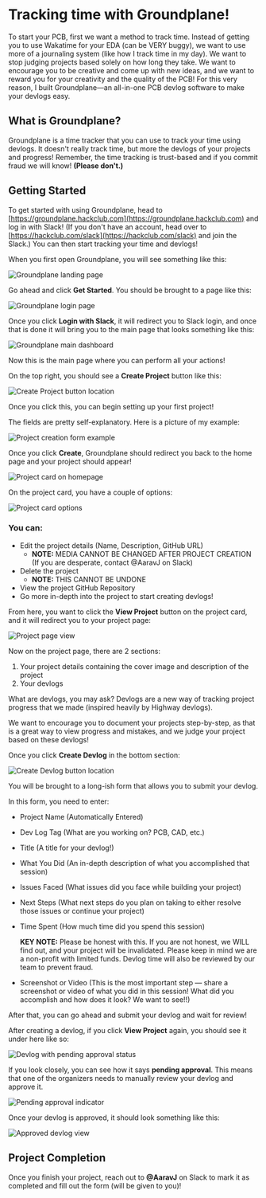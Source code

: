 # Tracking time with Groundplane!

To start your PCB, first we want a method to track time. Instead of getting you to use Wakatime for your EDA (can be VERY buggy), we want to use more of a journaling system (like how I track time in my day). We want to stop judging projects based solely on how long they take. We want to encourage you to be creative and come up with new ideas, and we want to reward you for your creativity and the quality of the PCB! For this very reason, I built Groundplane—an all-in-one PCB devlog software to make your devlogs easy.

## What is Groundplane?

Groundplane is a time tracker that you can use to track your time using devlogs. It doesn't really track time, but more the devlogs of your projects and progress! Remember, the time tracking is trust-based and if you commit fraud we will know! **(Please don't.)**

## Getting Started

To get started with using Groundplane, head to [https://groundplane.hackclub.com](https://groundplane.hackclub.com) and log in with Slack! (If you don't have an account, head over to [https://hackclub.com/slack](https://hackclub.com/slack) and join the Slack.) You can then start tracking your time and devlogs!

When you first open Groundplane, you will see something like this:

![Groundplane landing page](https://hc-cdn.hel1.your-objectstorage.com/s/v3/5d20aadd45e9a4c73d470b475b9d89089bb59876_image.png)

Go ahead and click **Get Started**. You should be brought to a page like this:

![Groundplane login page](https://hc-cdn.hel1.your-objectstorage.com/s/v3/83e6da24a59699a6abdb8d0bbe6ef61b0fd90bb9_image.png)

Once you click **Login with Slack**, it will redirect you to Slack login, and once that is done it will bring you to the main page that looks something like this:

![Groundplane main dashboard](https://hc-cdn.hel1.your-objectstorage.com/s/v3/c045abff86cb1f5fbb6f3046e0a0204dfbf80aad_image.png)

Now this is the main page where you can perform all your actions!

On the top right, you should see a **Create Project** button like this:

![Create Project button location](https://hc-cdn.hel1.your-objectstorage.com/s/v3/e16c5b1f3ada73b255628cd877e028300373848a_image.png)

Once you click this, you can begin setting up your first project!

The fields are pretty self-explanatory. Here is a picture of my example:

![Project creation form example](https://hc-cdn.hel1.your-objectstorage.com/s/v3/2bfa663d6408fcdd43f6d2328178299d9cdae821_image.png)

Once you click **Create**, Groundplane should redirect you back to the home page and your project should appear!

![Project card on homepage](https://hc-cdn.hel1.your-objectstorage.com/s/v3/50f41858b20da2562141c12d4e901bd2c65bc665_image.png)

On the project card, you have a couple of options:

![Project card options](https://hc-cdn.hel1.your-objectstorage.com/s/v3/1b091a5fbbe125a79dbddfa0c432c86211485b62_image.png)

### You can:

- Edit the project details (Name, Description, GitHub URL)
  - **NOTE:** MEDIA CANNOT BE CHANGED AFTER PROJECT CREATION (If you are desperate, contact @AaravJ on Slack)
- Delete the project
  - **NOTE:** THIS CANNOT BE UNDONE
- View the project GitHub Repository
- Go more in-depth into the project to start creating devlogs!

From here, you want to click the **View Project** button on the project card, and it will redirect you to your project page:

![Project page view](https://hc-cdn.hel1.your-objectstorage.com/s/v3/497005a4cd4f623c2e9c1aac9dcf756f36e40ae2_image.png)

Now on the project page, there are 2 sections:

1. Your project details containing the cover image and description of the project
2. Your devlogs

What are devlogs, you may ask? Devlogs are a new way of tracking project progress that we made (inspired heavily by Highway devlogs).

We want to encourage you to document your projects step-by-step, as that is a great way to view progress and mistakes, and we judge your project based on these devlogs!

Once you click **Create Devlog** in the bottom section:

![Create Devlog button location](https://hc-cdn.hel1.your-objectstorage.com/s/v3/8f4b61b9c509040cef45fe003dc16d9e804fc00c_image.png)

You will be brought to a long-ish form that allows you to submit your devlog.

In this form, you need to enter:

- Project Name (Automatically Entered)
- Dev Log Tag (What are you working on? PCB, CAD, etc.)
- Title (A title for your devlog!)
- What You Did (An in-depth description of what you accomplished that session)
- Issues Faced (What issues did you face while building your project)
- Next Steps (What next steps do you plan on taking to either resolve those issues or continue your project)
- Time Spent (How much time did you spend this session)
  
  **KEY NOTE:** Please be honest with this. If you are not honest, we WILL find out, and your project will be invalidated. Please keep in mind we are a non-profit with limited funds. Devlog time will also be reviewed by our team to prevent fraud.

- Screenshot or Video (This is the most important step — share a screenshot or video of what you did in this session! What did you accomplish and how does it look? We want to see!!)

After that, you can go ahead and submit your devlog and wait for review!

After creating a devlog, if you click **View Project** again, you should see it under here like so:

![Devlog with pending approval status](https://hc-cdn.hel1.your-objectstorage.com/s/v3/8da2d7aa9bd45cb2cff2e66e6082e0780d3c47b7_image.png)

If you look closely, you can see how it says **pending approval**. This means that one of the organizers needs to manually review your devlog and approve it.

![Pending approval indicator](https://hc-cdn.hel1.your-objectstorage.com/s/v3/74a3aa90cb9b00c049d7d13f13952f8a03086589_image.png)

Once your devlog is approved, it should look something like this:

![Approved devlog view](https://hc-cdn.hel1.your-objectstorage.com/s/v3/f56b2324c67b55033713671a7b836d35ebba0511_image.png)

## Project Completion

Once you finish your project, reach out to **@AaravJ** on Slack to mark it as completed and fill out the form (will be given to you)!